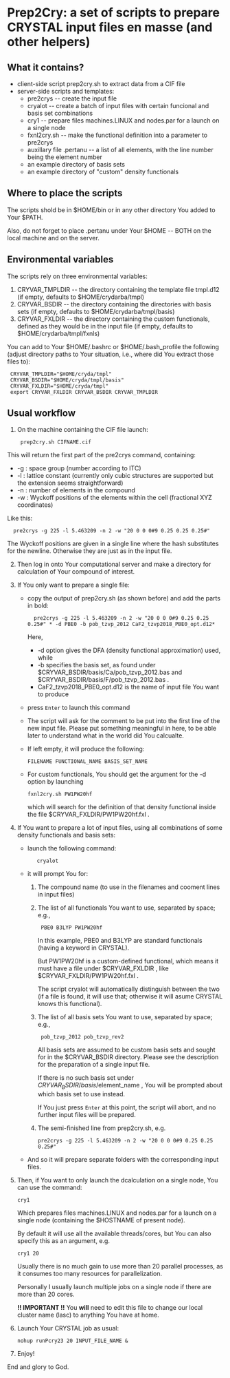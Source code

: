 # Prep2Cry: a set of scripts to prepare CRYSTAL input files en masse (and other helpers)
## What it contains?
* client-side script prep2cry.sh to extract data from a CIF file
* server-side scripts and templates:
    * pre2crys                -- create the input file
    * cryalot                 -- create a batch of input files with certain funcional and basis set combinations
    * cry1                    -- prepare files machines.LINUX and nodes.par for a launch on a single node
    * fxnl2cry.sh             -- make the functional definition into a parameter to pre2crys
    * auxillary file .pertanu -- a list of all elements, with the line number being the element number
    * an example directory of basis sets
    * an example directory of "custom" density functionals

## Where to place the scripts
The scripts shold be in $HOME/bin or in any other directory You added to Your $PATH.

Also, do not forget to place .pertanu under Your $HOME -- BOTH on the local machine and on the server.

## Environmental variables
The scripts rely on three environmental variables:
  1. CRYVAR_TMPLDIR  -- the directory containing the template file tmpl.d12 (if empty, defaults to $HOME/crydarba/tmpl)
  2. CRYVAR_BSDIR -- the directory containing the directories with basis sets (if empty, defaults to $HOME/crydarba/tmpl/basis)
  3. CRYVAR_FXLDIR -- the directory containing the custom functionals, defined as they would be in the input file (if empty, defaults to $HOME/crydarba/tmpl/fxnls)

You can add to Your $HOME/.bashrc or $HOME/.bash_profile the following (adjust directory paths to Your situation, i.e., where did You extract those files to):

     CRYVAR_TMPLDIR="$HOME/cryda/tmpl"
     CRYVAR_BSDIR="$HOME/cryda/tmpl/basis"
     CRYVAR_FXLDIR="$HOME/cryda/tmpl"
     export CRYVAR_FXLDIR CRYVAR_BSDIR CRYVAR_TMPLDIR

## Usual workflow
1. On the machine containing the CIF file launch:
   
        prep2cry.sh CIFNAME.cif
   
This will return the first part of the pre2crys command, containing:
- -g : space group (number according to ITC)
- -l : lattice constant (currently only cubic structures are supported but the extension seems straightforward)
- -n : number of elements in the compound
- -w : Wyckoff positions of the elements within the cell (fractional XYZ coordinates)
      
Like this:

      pre2crys -g 225 -l 5.463209 -n 2 -w "20 0 0 0#9 0.25 0.25 0.25#"
      
The Wyckoff positions are given in a single line where the hash substitutes for the newline. Otherwise they are just as in the input file.

2. Then log in onto Your computational server and make a directory for calculation of Your compound of interest.
3. If You only want to prepare a single file:
   * copy the output of prep2cry.sh (as shown before) and add the parts in bold:
     
           pre2crys -g 225 -l 5.463209 -n 2 -w "20 0 0 0#9 0.25 0.25 0.25#" * -d PBE0 -b pob_tzvp_2012 CaF2_tzvp2018_PBE0_opt.d12*
     
     Here,
     - -d option gives the DFA (density functional approximation) used, while
     - -b specifies the basis set, as found under $CRYVAR_BSDIR/basis/Ca/pob_tzvp_2012.bas and $CRYVAR_BSDIR/basis/F/pob_tzvp_2012.bas .
     - CaF2_tzvp2018_PBE0_opt.d12 is the name of input file You want to produce
   * press `Enter` to launch this command
   * The script will ask for the comment to be put into the first line of the new input file. Please put something meaningful in here, to be able later to understand what in the world did You calcualte.
   * If left empty, it will produce the following:
     
         FILENAME FUNCTIONAL_NAME BASIS_SET_NAME
     
   * For custom functionals, You should get the argument for the -d option by launching
     
         fxnl2cry.sh PW1PW20hf
     
     which will search for the definition of that density functional inside the file $CRYVAR_FXLDIR/PW1PW20hf.fxl .
5. If You want to prepare a lot of input files, using all combinations of some density functionals and basis sets:
   * launch the following command:
     
            cryalot
    
   * it will prompt You for:
       1. The compound name (to use in the filenames and cooment lines in input files)
       2. The list of all functionals You want to use, separated by space; e.g.,
     
               PBE0 B3LYP PW1PW20hf
          
          In this example, PBE0 and B3LYP are standard functionals (having a keyword in CRYSTAL).
          
          But PW1PW20hf is a custom-defined functional, which means it must have a file under $CRYVAR_FXLDIR , like $CRYVAR_FXLDIR/PW1PW20hf.fxl .
          
          The script cryalot will automatically distinguish between the two (if a file is found, it will use that; otherwise it will asume CRYSTAL knows this functional).
       4. The list of all basis sets You want to use, separated by space; e.g.,
          
               pob_tzvp_2012 pob_tzvp_rev2
          
          All basis sets are assumed to be custom basis sets and sought for in the $CRYVAR_BSDIR directory. Please see the description for the preparation of a single input file.
          
          If there is no such basis set under $CRYVAR_BSDIR/basis/$element_name , You will be prompted about which basis set to use instead.
          
          If You just press `Enter` at this point, the script will abort, and no further input files will be prepared.
       6. The semi-finished line from prep2cry.sh, e.g.
          
              pre2crys -g 225 -l 5.463209 -n 2 -w "20 0 0 0#9 0.25 0.25 0.25#"
          
   * And so it will prepare separate folders with the corresponding input files.
6. Then, if You want to only launch the dcalculation on a single node, You can use the command:

       cry1
     
   Which prepares files machines.LINUX and nodes.par for a launch on a single node (containing the $HOSTNAME of present node).
   
   By default it will use all the available threads/cores, but You can also specify this as an argument, e.g.
   
       cry1 20
       
   Usually there is no much gain to use more than 20 parallel processes, as it consumes too many resources for parallelization.
   
   Personally I usually launch multiple jobs on a single node if there are more than 20 cores.

   **!! IMPORTANT !!** You **will** need to edit this file to change our local cluster name (lasc) to anything You have at home.
8. Launch Your CRYSTAL job as usual:

       nohup runPcry23 20 INPUT_FILE_NAME &

9. Enjoy!

End and glory to God.
